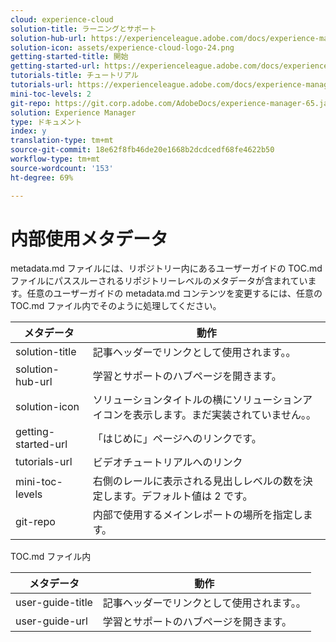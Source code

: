 ```yaml
---
cloud: experience-cloud
solution-title: ラーニングとサポート
solution-hub-url: https://experienceleague.adobe.com/docs/experience-manager-65.html
solution-icon: assets/experience-cloud-logo-24.png
getting-started-title: 開始
getting-started-url: https://experienceleague.adobe.com/docs/experience-manager-tutorials.html
tutorials-title: チュートリアル
tutorials-url: https://experienceleague.adobe.com/docs/experience-manager-tutorials.html
mini-toc-levels: 2
git-repo: https://git.corp.adobe.com/AdobeDocs/experience-manager-65.ja-JP
solution: Experience Manager
type: ドキュメント
index: y
translation-type: tm+mt
source-git-commit: 18e62f8fb46de20e1668b2dcdcedf68fe4622b50
workflow-type: tm+mt
source-wordcount: '153'
ht-degree: 69%

---
```



# 内部使用メタデータ

metadata.md ファイルには、リポジトリー内にあるユーザーガイドの TOC.md ファイルにパススルーされるリポジトリーレベルのメタデータが含まれています。任意のユーザーガイドの metadata.md コンテンツを変更するには、任意の TOC.md ファイル内でそのように処理してください。

| メタデータ | 動作 |
|--- |--- |
| solution-title | 記事ヘッダーでリンクとして使用されます。。 |
| solution-hub-url | 学習とサポートのハブページを開きます。 |
| solution-icon | ソリューションタイトルの横にソリューションアイコンを表示します。まだ実装されていません。。 |
| getting-started-url | 「はじめに」ページへのリンクです。 |
| tutorials-url | ビデオチュートリアルへのリンク |
| mini-toc-levels | 右側のレールに表示される見出しレベルの数を決定します。デフォルト値は 2 です。 |
| git-repo | 内部で使用するメインレポートの場所を指定します。 |

TOC.md ファイル内

| メタデータ | 動作 |
|--- |--- |
| user-guide-title | 記事ヘッダーでリンクとして使用されます。。 |
| user-guide-url | 学習とサポートのハブページを開きます。 |
